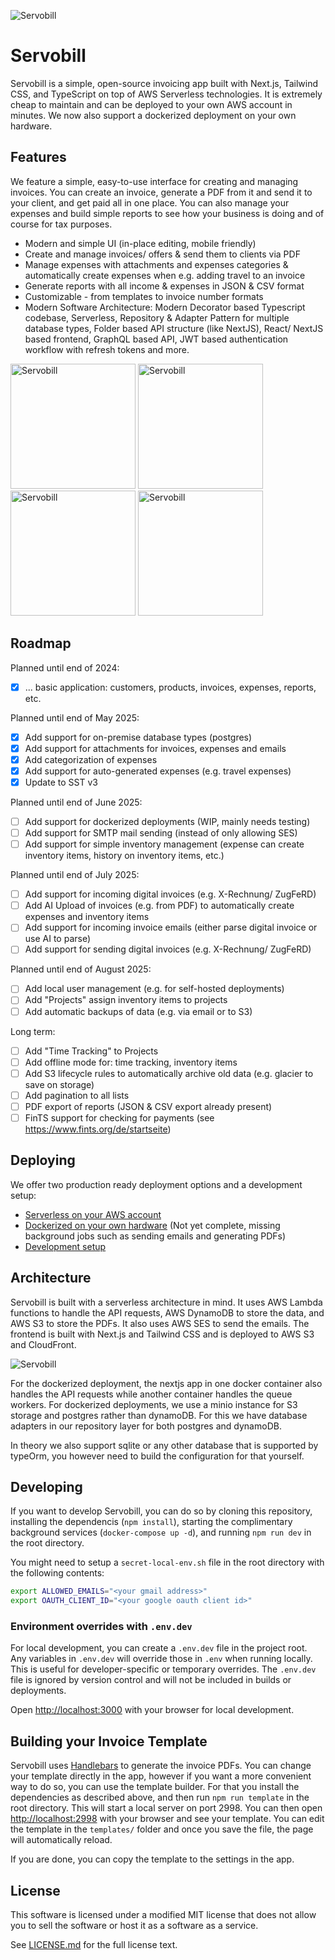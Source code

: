 ![Servobill](/docs/github-header.png)

# Servobill

Servobill is a simple, open-source invoicing app built with Next.js, Tailwind CSS, and TypeScript on top of AWS Serverless technologies. It is extremely cheap to maintain and can be deployed to your own AWS account in minutes. We now also support a dockerized deployment on your own hardware.

## Features

We feature a simple, easy-to-use interface for creating and managing invoices. You can create an invoice, generate a PDF from it and send it to your client, and get paid all in one place. You can also manage your expenses and build simple reports to see how your business is doing and of course for tax purposes.

- Modern and simple UI (in-place editing, mobile friendly)
- Create and manage invoices/ offers & send them to clients via PDF
- Manage expenses with attachments and expenses categories & automatically create expenses when e.g. adding travel to an invoice
- Generate reports with all income & expenses in JSON & CSV format
- Customizable - from templates to invoice number formats
- Modern Software Architecture: Modern Decorator based Typescript codebase, Serverless, Repository & Adapter Pattern for multiple database types, Folder based API structure (like NextJS), React/ NextJS based frontend, GraphQL based API, JWT based authentication workflow with refresh tokens and more.

<img src="/docs/screenshot-1.jpeg" alt="Servobill" width="200"/> <img src="/docs/screenshot-2.jpeg" alt="Servobill" width="200"/> <img src="/docs/screenshot-3.jpeg" alt="Servobill" width="200"/> <img src="/docs/screenshot-4.jpeg" alt="Servobill" width="200"/>

## Roadmap

Planned until end of 2024:
- [X] ... basic application: customers, products, invoices, expenses, reports, etc.

Planned until end of May 2025:
- [X] Add support for on-premise database types (postgres)
- [X] Add support for attachments for invoices, expenses and emails
- [X] Add categorization of expenses
- [X] Add support for auto-generated expenses (e.g. travel expenses)
- [X] Update to SST v3

Planned until end of June 2025:
- [ ] Add support for dockerized deployments (WIP, mainly needs testing)
- [ ] Add support for SMTP mail sending (instead of only allowing SES)
- [ ] Add support for simple inventory management (expense can create inventory items, history on inventory items, etc.)

Planned until end of July 2025:
- [ ] Add support for incoming digital invoices (e.g. X-Rechnung/ ZugFeRD)
- [ ] Add AI Upload of invoices (e.g. from PDF) to automatically create expenses and inventory items
- [ ] Add support for incoming invoice emails (either parse digital invoice or use AI to parse)
- [ ] Add support for sending digital invoices (e.g. X-Rechnung/ ZugFeRD)

Planned until end of August 2025:
- [ ] Add local user management (e.g. for self-hosted deployments)
- [ ] Add "Projects" assign inventory items to projects
- [ ] Add automatic backups of data (e.g. via email or to S3)

Long term:
- [ ] Add "Time Tracking" to Projects
- [ ] Add offline mode for: time tracking, inventory items
- [ ] Add S3 lifecycle rules to automatically archive old data (e.g. glacier to save on storage)
- [ ] Add pagination to all lists
- [ ] PDF export of reports (JSON & CSV export already present)
- [ ] FinTS support for checking for payments (see https://www.fints.org/de/startseite)

## Deploying

We offer two production ready deployment options and a development setup:

- [Serverless on your AWS account](deploy/serverless/README.md)
- [Dockerized on your own hardware](deploy/dockerized/README.md) (Not yet complete, missing background jobs such as sending emails and generating PDFs)
- [Development setup](README.md#developing)


## Architecture

Servobill is built with a serverless architecture in mind. It uses AWS Lambda functions to handle the API requests, AWS DynamoDB to store the data, and AWS S3 to store the PDFs. It also uses AWS SES to send the emails. The frontend is built with Next.js and Tailwind CSS and is deployed to AWS S3 and CloudFront.

![Servobill](/docs/aws-architecture.png)

For the dockerized deployment, the nextjs app in one docker container also handles the API requests while another container handles the queue workers. For dockerized deployments, we use a minio instance for S3 storage and postgres rather than dynamoDB. For this we have database adapters in our repository layer for both postgres and dynamoDB.

In theory we also support sqlite or any other database that is supported by typeOrm, you however need to build the configuration for that yourself.

## Developing

If you want to develop Servobill, you can do so by cloning this repository, installing the dependencis (`npm install`), starting the complimentary background services (`docker-compose up -d`), and running `npm run dev` in the root directory.

You might need to setup a `secret-local-env.sh` file in the root directory with the following contents:

```bash
export ALLOWED_EMAILS="<your gmail address>"
export OAUTH_CLIENT_ID="<your google oauth client id>"
```

### Environment overrides with `.env.dev`

For local development, you can create a `.env.dev` file in the project root. Any variables in `.env.dev` will override those in `.env` when running locally. This is useful for developer-specific or temporary overrides. The `.env.dev` file is ignored by version control and will not be included in builds or deployments.

Open [http://localhost:3000](http://localhost:3000) with your browser for local development.

## Building your Invoice Template

Servobill uses [Handlebars](https://handlebarsjs.com/) to generate the invoice PDFs. You can change your template directly in the app, however if you want a more convenient way to do so, you can use the template builder. For that you install the dependencies as described above, and then run `npm run template` in the root directory. This will start a local server on port 2998. You can then open [http://localhost:2998](http://localhost:2998) with your browser and see your template. You can edit the template in the `templates/` folder and once you save the file, the page will automatically reload.

If you are done, you can copy the template to the settings in the app.

## License

This software is licensed under a modified MIT license that does not allow you to sell the software or host it as a software as a service.

See [LICENSE.md](LICENSE.md) for the full license text.
